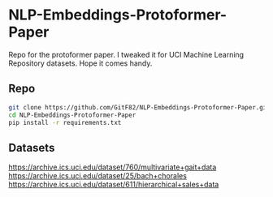 # NLP-Embeddings-Protoformer-Paper

Repo for the protoformer paper. I tweaked it for UCI Machine Learning Repository datasets. Hope it comes handy.
## Repo
```bash
git clone https://github.com/GitF82/NLP-Embeddings-Protoformer-Paper.git
cd NLP-Embeddings-Protoformer-Paper
pip install -r requirements.txt
```

## Datasets
https://archive.ics.uci.edu/dataset/760/multivariate+gait+data 
https://archive.ics.uci.edu/dataset/25/bach+chorales
https://archive.ics.uci.edu/dataset/611/hierarchical+sales+data


